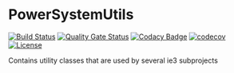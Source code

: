 # PowerSystemUtils

[![Build Status](https://simona.ie3.e-technik.tu-dortmund.de/ci/buildStatus/icon?job=ie3-institute%2FPowerSystemUtils%2Fmaster)](https://simona.ie3.e-technik.tu-dortmund.de/ci/job/ie3-institute/job/PowerSystemUtils/job/master/)
[![Quality Gate Status](https://simona.ie3.e-technik.tu-dortmund.de/sonar/api/project_badges/measure?project=edu.ie3%3Autils&metric=alert_status)](https://simona.ie3.e-technik.tu-dortmund.de/sonar/dashboard?id=edu.ie3%3Autils)
[![Codacy Badge](https://api.codacy.com/project/badge/Grade/0c6df0a8a7ec4ae08ed07f4d925100aa)](https://app.codacy.com/gh/ie3-institute/PowerSystemUtils?utm_source=github.com&utm_medium=referral&utm_content=ie3-institute/PowerSystemUtils&utm_campaign=Badge_Grade_Dashboard)
[![codecov](https://codecov.io/gh/ie3-institute/PowerSystemUtils/branch/master/graph/badge.svg)](https://codecov.io/gh/ie3-institute/PowerSystemUtils)
[![License](https://img.shields.io/github/license/ie3-institute/powersystemdatamodel)](https://github.com/ie3-institute/powersystemdatamodel/blob/master/LICENSE)

Contains utility classes that are used by several ie3 subprojects
